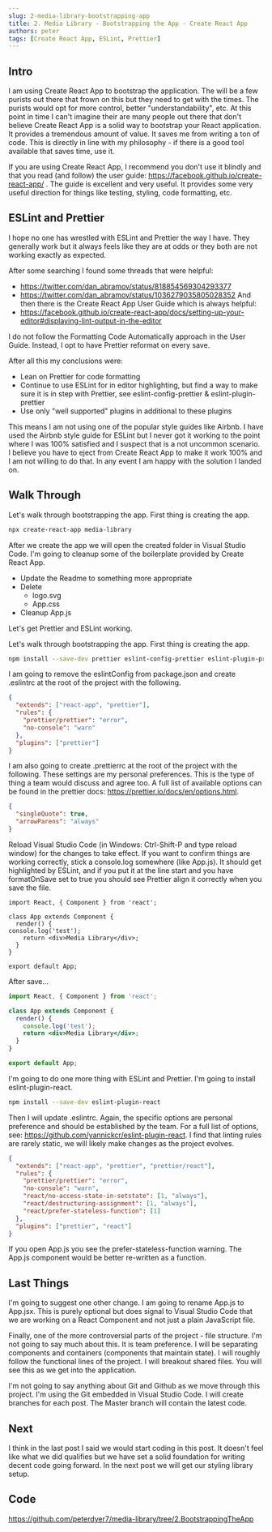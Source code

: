 ```yaml
---
slug: 2-media-library-bootstrapping-app
title: 2. Media Library - Bootstrapping the App - Create React App
authors: peter
tags: [Create React App, ESLint, Prettier]
---
```


## Intro

I am using Create React App to bootstrap the application. The will be a few purists out there that frown on this but they need to get with the times. The purists would opt for more control, better "understandability", etc. At this point in time I can't imagine their are many people out there that don't believe Create React App is a solid way to bootstrap your React application. It provides a tremendous amount of value. It saves me from writing a ton of code. This is directly in line with my philosophy - if there is a good tool available that saves time, use it.

If you are using Create React App, I recommend you don't use it blindly and that you read (and follow) the user guide: <https://facebook.github.io/create-react-app/> . The guide is excellent and very useful. It provides some very useful direction for things like testing, styling, code formatting, etc.

<!--truncate-->

## ESLint and Prettier

I hope no one has wrestled with ESLint and Prettier the way I have. They generally work but it always feels like they are at odds or they both are not working exactly as expected.

After some searching I found some threads that were helpful:

- <https://twitter.com/dan_abramov/status/818854569304293377>
- <https://twitter.com/dan_abramov/status/1036279035805028352>
  And then there is the Create React App User Guide which is always helpful:
- <https://facebook.github.io/create-react-app/docs/setting-up-your-editor#displaying-lint-output-in-the-editor>

I do not follow the Formatting Code Automatically approach in the User Guide. Instead, I opt to have Prettier reformat on every save.

After all this my conclusions were:

- Lean on Prettier for code formatting
- Continue to use ESLint for in editor highlighting, but find a way to make sure it is in step with Prettier, see eslint-config-prettier & eslint-plugin-prettier
- Use only "well supported" plugins in additional to these plugins

This means I am not using one of the popular style guides like Airbnb. I have used the Airbnb style guide for ESLint but I never got it working to the point where I was 100% satisfied and I suspect that is a not uncommon scenario. I believe you have to eject from Create React App to make it work 100% and I am not willing to do that. In any event I am happy with the solution I landed on.

## Walk Through

Let's walk through bootstrapping the app. First thing is creating the app.

```bash
npx create-react-app media-library
```

After we create the app we will open the created folder in Visual Studio Code. I'm going to cleanup some of the boilerplate provided by Create React App.

- Update the Readme to something more appropriate
- Delete
  - logo.svg
  - App.css
- Cleanup App.js

Let's get Prettier and ESLint working.

Let's walk through bootstrapping the app. First thing is creating the app.

```bash
npm install --save-dev prettier eslint-config-prettier eslint-plugin-prettier
```

I am going to remove the eslintConfig from package.json and create .eslintrc at the root of the project with the following.

```json
{
  "extends": ["react-app", "prettier"],
  "rules": {
    "prettier/prettier": "error",
    "no-console": "warn"
  },
  "plugins": ["prettier"]
}
```

I am also going to create .prettierrc at the root of the project with the following. These settings are my personal preferences. This is the type of thing a team would discuss and agree too. A full list of available options can be found in the prettier docs: <https://prettier.io/docs/en/options.html>.

```json
{
  "singleQuote": true,
  "arrowParens": "always"
}
```

Reload Visual Studio Code (in Windows: Ctrl-Shift-P and type reload window) for the changes to take effect. If you want to confirm things are working correctly, stick a console.log somewhere (like App.js). It should get highlighted by ESLint, and if you put it at the line start and you have formatOnSave set to true you should see Prettier align it correctly when you save the file.

```
import React, { Component } from 'react';

class App extends Component {
  render() {
console.log('test');
    return <div>Media Library</div>;
  }
}

export default App;
```

After save...

```jsx
import React, { Component } from 'react';

class App extends Component {
  render() {
    console.log('test');
    return <div>Media Library</div>;
  }
}

export default App;
```

I'm going to do one more thing with ESLint and Prettier. I'm going to install eslint-plugin-react.

```bash
npm install --save-dev eslint-plugin-react
```

Then I will update .eslintrc. Again, the specific options are personal preference and should be established by the team. For a full list of options, see: <https://github.com/yannickcr/eslint-plugin-react>. I find that linting rules are rarely static, we will likely make changes as the project evolves.

```json
{
  "extends": ["react-app", "prettier", "prettier/react"],
  "rules": {
    "prettier/prettier": "error",
    "no-console": "warn",
    "react/no-access-state-in-setstate": [1, "always"],
    "react/destructuring-assignment": [1, "always"],
    "react/prefer-stateless-function": [1]
  },
  "plugins": ["prettier", "react"]
}
```

If you open App.js you see the prefer-stateless-function warning. The App.js component would be better re-written as a function.

## Last Things

I'm going to suggest one other change. I am going to rename App.js to App.jsx. This is purely optional but does signal to Visual Studio Code that we are working on a React Component and not just a plain JavaScript file.

Finally, one of the more controversial parts of the project - file structure. I'm not going to say much about this. It is team preference. I will be separating components and containers (components that maintain state). I will roughly follow the functional lines of the project. I will breakout shared files. You will see this as we get into the application.

I'm not going to say anything about Git and Github as we move through this project. I'm using the Git embedded in Visual Studio Code. I will create branches for each post. The Master branch will contain the latest code.

## Next

I think in the last post I said we would start coding in this post. It doesn't feel like what we did qualifies but we have set a solid foundation for writing decent code going forward. In the next post we will get our styling library setup.

## Code

<https://github.com/peterdyer7/media-library/tree/2.BootstrappingTheApp>
